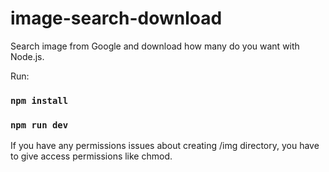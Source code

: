 # image-search-download
Search image from Google and download how many do you want with Node.js.

Run:

### `npm install`

### `npm run dev`

If you have any permissions issues about creating /img directory, you have to give access permissions like chmod.
